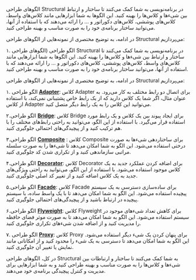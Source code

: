 الگوهای طراحی Structural در برنامه‌نویسی به شما کمک می‌کنند تا ساختار و ارتباط بین شیء‌ها و کلاس‌ها را بهینه کنید. این الگوها به شما ابزارهایی مانند کلاس‌های واسط، کلاس‌های پوششی، کلاس‌های دکوراتور و ... را ارائه می‌دهند که با استفاده از آنها، می‌توانید ساختار برنامه‌ی خود را به صورت مناسب و بهینه طراحی کنید.

در ادامه، به توضیح مختصری از نمونه‌هایی از الگوهای طراحی Structural می‌پردازیم:


۱. الگو طراحی (الگوهای طراحی Structural در برنامه‌نویسی به شما کمک می‌کنند تا ساختار و ارتباط بین شیء‌ها و کلاس‌ها را بهینه کنید. این الگوها به شما ابزارهایی مانند کلاس‌های واسط، کلاس‌های پوششی، کلاس‌های دکوراتور و ... را ارائه می‌دهند که با استفاده از آنها، می‌توانید ساختار برنامه‌ی خود را به صورت مناسب و بهینه طراحی کنید.

در ادامه، به توضیح مختصری از نمونه‌هایی از الگوهای طراحی Structural می‌پردازیم:

۱. الگو طراحی [**Adapter**](Structural/adapter.md):
کلاس Adapter برای اتصال دو رابط مختلف به کار می‌رود. به عنوان مثال، اگر شما یک کلاس دارید که از یک رابط خاص پشتیبانی نمی‌کند، با استفاده از کلاس Adapter می‌توانید این کلاس را به یک رابط دیگر متصل کنید.

۲.الگو طراحی [**Bridge**](Structural/bridge.md):
کلاس Bridge برای ایجاد پیوند بین یک کلاس و یک رابط مورد استفاده قرار می‌گیرد. با استفاده از این الگو، می‌توانید به راحتی رابط‌های مختلف را با هم ترکیب کنید و از پیچیدگی‌های احتمالی جلوگیری کنید.

۳.الگو طراحی [**Composite**](Structural/composite.md) :
کلاس Composite برای ساختاردهی شیء‌ها به صورت درختی استفاده می‌شود. این الگو به شما امکان می‌دهد تا شیء‌ها را به صورت سلسله مراتبی سازماندهی کنید و از تکراری شدن کد جلوگیری کنید.

۴.الگو طراحی [**Decorator**](Structural/decorator.md):
کلاس Decorator برای اضافه کردن عملکرد جدید به یک کلاس موجود استفاده می‌شود. با استفاده از این الگو، می‌توانید به راحتی ویژگی‌های جدید به یک کلاس اضافه کنید و از تغییر کد اصلی جلوگیری کنید.

۵.الگو طراحی [**Facade**](Structural/facade.md):
کلاس Facade برای ساده‌سازی دسترسی به یک سیستم پیچیده استفاده می‌شود. این الگو به شما امکان می‌دهد تا با یک واسط ساده، با سیستم پیچیده در ارتباط باشید و از پیچیدگی‌های احتمالی جلوگیری کنید.

۶.الگو طراحی [**Flyweight**](Structural/flyweight.md):
کلاس Flyweight برای کاهش تعداد شیء‌های موجود در سیستم استفاده می‌شود. این الگو به شما امکان می‌دهد تا به صورت موثر فضای حافظه را مدیریت کنید و از اضافه شدن شیء‌های تکراری جلوگیری کنید.

۷. الگو طراحی [**Proxy**](Structural/proxy.md):
کلاس Proxy برای پنهان کردن یک شیء دیگر استفاده می‌شود. این الگو به شما امکان می‌دهد تا دسترسی به یک شیء را محدود کنید و از امکاناتی مانند نمایش یا تغییر آن جلوگیری کنید.

در کل، الگوهای طراحی Structural به شما کمک می‌کنند تا ساختار و ارتباطات بین شیء‌ها و کلاس‌ها را به صورت مناسب و بهینه طراحی کنید و به شما ابزارهایی برای مدیریت و کنترل پیچیدگی برنامه‌ی خود می‌دهند.
